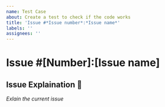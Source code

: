 ```yaml
---
name: Test Case
about: Create a test to check if the code works
title: 'Issue #*Issue number*:*Issue name*'
labels: ''
assignees: ''
---
```


# Issue #[Number]:[Issue name]

## Issue Explaination 📝 

*Exlain the current issue*

